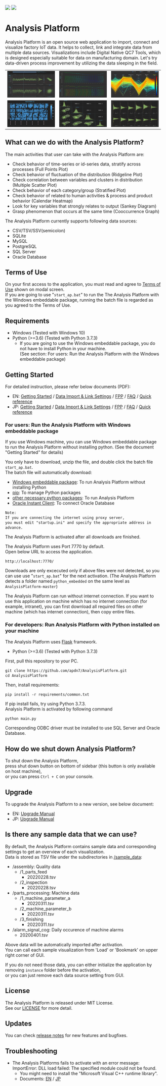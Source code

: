 
![](https://img.shields.io/github/v/release/apdn7/AnalysisPlatform)
![](https://img.shields.io/github/release-date/apdn7/AnalysisPlatform)

# Analysis Platform

Analysis Platform is an open source web application to import, connect and visualize factory IoT data. It helps to collect, link and integrate data from multiple data sources.
Visualizations include Digital Native QC7 Tools, which is designed especially suitable for data on manufacturing domain.
Let's try data-driven process improvement by utilizing the data sleeping in the field.

<table border="0">
<tr>
<td><img src="ap/config/image/FPP.png" alt="FPP" width="200"></td>
<td><img src="ap/config/image/RLP.png" alt="FPP" width="200"></td>
<td><img src="ap/config/image/PCP.png" alt="PCP" width="200"></td>
</tr>
<tr>
<td><img src="ap/config/image/CHM.png" alt="CHM" width="200"></td>
<td><img src="ap/config/image/MSP.png" alt="MSP" width="200"></td>
<td><img src="ap/config/image/StP.png" alt="PCP" width="200"></td>
</tr>
</table>

## What can we do with the Analysis Platform?

The main activities that user can take with the Analysis Platform are:

* Check behavior of time-series or id-series data, stratify across processes (Full Points Plot)
* Check behavior of fluctuation of the distribution (Ridgeline Plot)
* Check correlation between variables and clusters in distribution (Multiple Scatter Plot)
* Check behavior of each category/group (Stratified Plot)
* Check behavior of related to human activities & process and product behavior (Calendar Heatmap)
* Look for key variables that strongly relates to output (Sankey Diagram)
* Grasp phenomenon that occurs at the same time (Cooccurrence Graph)

The Analysis Platform currently supports following data sources:  

* CSV/TSV/SSV(semicolon)
* SQLite
* MySQL
* PostgreSQL
* SQL Server
* Oracle Database

## Terms of Use

On your first access to the application, you must read and agree to [Terms of Use](/about/terms_of_use_en.md) shown on modal screen.  
If you are going to use "`start_ap.bat`" to run the The Analysis Platform with the
Windows embeddable package, running the batch file is regarded as you agreed to the Terms of Use.

## Requirements

* Windows (Tested with Windows 10)
* Python (>=3.6) (Tested with Python 3.7.3)
  * If you are going to use the Windows embeddable package, you do not have to install Python in your machine.  
  (See section: For users: Run the Analysis Platform with the Windows embeddable package)

## Getting Started

For detailed instruction, please refer below documents (PDF):

* EN: [Getting Started](https://github.com/apdn7/AnalysisPlatform/files/10956476/AP%2BDN7_getting_started_En_v4.1.1.pdf) / [Data Import & Link Settings](https://github.com/apdn7/AnalysisPlatform/files/9806411/AP%2BDN7_Setting_Manual_En0.pdf) / [FPP](https://github.com/apdn7/AnalysisPlatform/files/9806413/AP%2BDN7_User_Manual_FPP_En.pdf) / [FAQ](https://github.com/apdn7/AnalysisPlatform/files/9314734/AP%2BDN7_FAQ_EN_v1.0.pdf) / [Quick reference](https://github.com/apdn7/AnalysisPlatform/files/9314737/AP%2BDN7_v4.0_QuickReference_EN.pdf)
* JP: [Getting Started](https://github.com/apdn7/AnalysisPlatform/files/10956479/AP%2BDN7_getting_started_Jp_v4.1.1.pdf) / [Data Import & Link Settings](https://github.com/apdn7/AnalysisPlatform/files/9806412/AP%2BDN7_Setting_Manual_Ver1.0_Jp.pdf) / [FPP](https://github.com/apdn7/AnalysisPlatform/files/9806414/AP-DN7_FPP_Jp0.pdf) / [FAQ](https://github.com/apdn7/AnalysisPlatform/files/9256487/AP%2BDN7_FAQ_JP_v1.0.pdf) / [Quick reference](https://github.com/apdn7/AnalysisPlatform/files/9314735/AP%2BDN7_v4.0_QuickReference_JP.pdf)

### For users: Run the Analysis Platform with Windows embeddable package

If you use Windows machine, you can use Windows
embeddable package to run the Analysis Platform
without installing python.
(See the document "Getting Started" for details)

You only have to download, unzip the file, and double click the batch file `start_ap.bat`.  
The batch file will automatically download:

* [Windows embeddable package](https://www.python.org/downloads/windows/): To run Analysis Platform without installing Python
* [pip](https://github.com/pypa/pip): To manage Python packages
* [other necessary python packages](requirements/common.txt): To run Analysis Platform
* [Oracle Instant Client](https://www.oracle.com/database/technologies/instant-client.html): To connect Oracle Database

```plaintext
Note:
If you are connecting the internet using proxy server, 
you must edit "startup.ini" and specify the appropriate address in advance.
```

The Analysis Platform is activated after all downloads are finished.

The Analysis Platform uses Port 7770 by default.  
Open below URL to access the application.

```plaintext
http://localhost:7770/
```

Downloads are only excecuted only if above files were not detected, so you can use use "`start_ap.bat`" for the next activation. (The Analysis Platform detects a folder named `python_embedded` on the same level as `AnalysisPlatform-master`)

The Analysis Platform can run without internet connection.
If you want to use this application on machine which has no internet connection (for example, intranet),
you can first download all required files on other machine (which has internet connection),
then copy entire files.

### For developers: Run Analysis Platform with Python installed on your machine

The Analysis Platform uses [Flask](https://flask.palletsprojects.com/en/latest/) framework.

* Python (>=3.6) (Tested with Python 3.7.3)

First, pull this repository to your PC.  

```shell
git clone https://github.com/apdn7/AnalysisPlatform.git
cd AnalysisPlatform
```

Then, install requirements:

```shell
pip install -r requirements/common.txt
```

If pip install fails, try using Python 3.7.3.  
Analysis Platform is activated by following command

```bash
python main.py
```

Corresponding ODBC driver must be installed to use SQL Server and Oracle Database.

## How do we shut down Analysis Platform?

To shut down the Analysis Platform,  
press shut down button on bottom of sidebar (this button is only available on host machine),  
or you can press `Ctrl + C` on your console.

## Upgrade

To upgrade the Analysis Platform to a new version, see below document:

* EN: [Upgrade Manual](https://github.com/apdn7/AnalysisPlatform/files/10739971/AP%2BDN7_upgrade_manual_En_v4.1.1.pdf)
* JP: [Upgrade Manual](https://github.com/apdn7/AnalysisPlatform/files/10739976/AP%2BDN7_upgrade_manual_Jp_v4.1.1.pdf)

## Is there any sample data that we can use?

By default, the Analysis Platform contains sample data and corresponding settings to get an overview of each visualization.  
Data is stored as TSV file under the subdirectories in [/sample_data](/sample_data):

* /assembly: Quality data
  * /1_parts_feed
    * 20220228.tsv
  * /2_inspection
    * 20220228.tsv
* /parts_processing: Machine data
  * /1_machine_parameter_a
    * 20220311.tsv
  * /2_machine_parameter_b
    * 20220311.tsv
  * /3_finishing
    * 20220311.tsv
* /alarm_signal_cog: Daily occurence of machine alarms
  * 20200401.tsv

Above data will be automatically imported after activation.  
You can call each sample visualization from 'Load' or 'Bookmark' on upper right corner of GUI.

If you do not need those data,
you can either initialize the application by removing `instance`
folder before the activation,  
or you can just remove each data source setting from GUI.

## License

The Analysis Platform is released under MIT License.  
See our [LICENSE](LICENSE.md) for more detail.

## Updates

You can check [release notes](RELEASE.md) for new features and bugfixes.

## Troubleshooting

* The Analysis Platforms fails to activate with an error message:  
ImportError: DLL load failed: The specified module could not be found.
  * You might need to install the "Microsoft Visual C++ runtime library".
  * Documents: [EN](https://github.com/apdn7/AnalysisPlatform/files/10956076/AP%2BDN7_troubleshooting_ImportError_DLL_load_failed_En.pdf) / [JP](https://github.com/apdn7/AnalysisPlatform/files/10956075/AP%2BDN7_troubleshooting_ImportError_DLL_load_failed_Jp.pdf)

